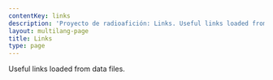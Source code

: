 ```yaml
---
contentKey: links
description: 'Proyecto de radioafición: Links. Useful links loaded from data files.'
layout: multilang-page
title: Links
type: page
---
```


Useful links loaded from data files.
